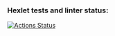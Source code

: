 ### Hexlet tests and linter status:

[![Actions Status](https://github.com/likstanov/layout-designer-project-lvl2/workflows/hexlet-check/badge.svg)](https://github.com/likstanov/layout-designer-project-lvl2/actions)
